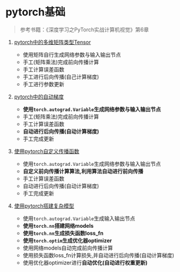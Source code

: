 # pytorch基础
> 参考书籍：《深度学习之PyTorch实战计算机视觉》第6章

1. [pytorch中的多维矩阵类型Tensor](1.md)
    - 使用矩阵自行生成网络参数与输入输出节点
    - 手工(矩阵乘法)完成前向传播计算
    - 手工计算误差函数
    - 手工进行后向传播(自己计算梯度)
    - 手工进行参数更新

2. [pytorch中的自动梯度](2.md)
    - **使用`torch.autograd.Variable`生成网络参数与输入输出节点**
    - 手工(矩阵乘法)完成前向传播计算
    - 手工计算误差函数
    - **自动进行后向传播(自动计算梯度)**
    - 手工完成更新

3. [使用pytorch自定义传播函数](3.md)
    - 使用`torch.autograd.Variable`生成网络参数与输入输出节点
    - **自定义前向传播计算算法,利用算法自动进行前向传播**
    - 手工计算误差函数
    - 自动进行后向传播(自动计算梯度)
    - 手工完成更新

4. [使用pytorch搭建复杂模型](4.md)
    - 使用`torch.autograd.Variable`生成输入输出节点
    - **使用`torch.nn`搭建网络models**
    - **使用`torch.nn`生成损失函数loss_fn**
    - **使用`torch.optim`生成优化器optimizer**
    - 使用网络models自动完成前向传播计算
    - 使用损失函数loss_fn计算损失,并自动进行后向传播(自动计算梯度)
    - 使用优化器optimizer进行**自动优化(自动进行权重更新)**


